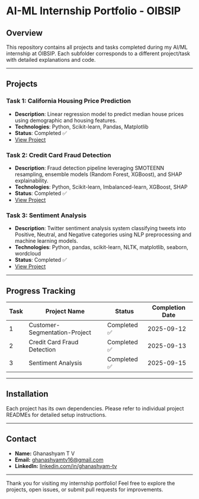 # AI-ML Internship Portfolio - OIBSIP

## Overview
This repository contains all projects and tasks completed during my AI/ML internship at OIBSIP. Each subfolder corresponds to a different project/task with detailed explanations and code.

---

## Projects

### Task 1: California Housing Price Prediction
- **Description**: Linear regression model to predict median house prices using demographic and housing features.
- **Technologies**: Python, Scikit-learn, Pandas, Matplotlib
- **Status**: Completed ✅
- [View Project](./Customer-Segmentation-Project/README.md)

### Task 2: Credit Card Fraud Detection
- **Description**: Fraud detection pipeline leveraging SMOTEENN resampling, ensemble models (Random Forest, XGBoost), and SHAP explainability.
- **Technologies**: Python, Scikit-learn, Imbalanced-learn, XGBoost, SHAP
- **Status**: Completed ✅
- [View Project](./fraud%20detection/README.md)

### Task 3: Sentiment Analysis
- **Description**: Twitter sentiment analysis system classifying tweets into Positive, Neutral, and Negative categories using NLP preprocessing and machine learning models.
- **Technologies**: Python, pandas, scikit-learn, NLTK, matplotlib, seaborn, wordcloud
- **Status**: Completed ✅
- [View Project](./sentiment%20analysis/README.md)

---

## Progress Tracking

| Task | Project Name                 | Status      | Completion Date |
|-------|-----------------------------|-------------|-----------------|
| 1     | Customer-Segmentation-Project | Completed ✅ | 2025-09-12      |
| 2     | Credit Card Fraud Detection          | Completed ✅ | 2025-09-13      |
| 3     | Sentiment Analysis                  | Completed ✅  | 2025-09-15              |

---

## Installation

Each project has its own dependencies. Please refer to individual project READMEs for detailed setup instructions.

---

## Contact

- **Name:** Ghanashyam T V  
- **Email:** [ghanashyamtv16@gmail.com](mailto:ghanashyamtv16@gmail.com)  
- **LinkedIn:** [linkedin.com/in/ghanashyam-tv](https://www.linkedin.com/in/ghanashyam-tv)

---

Thank you for visiting my internship portfolio! Feel free to explore the projects, open issues, or submit pull requests for improvements.
